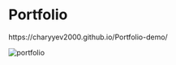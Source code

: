<h1>Portfolio</h1>
https://charyyev2000.github.io/Portfolio-demo/

![portfolio](https://user-images.githubusercontent.com/83901431/131736938-f2517487-e450-40b1-95f5-893422f4acc7.jpg)
